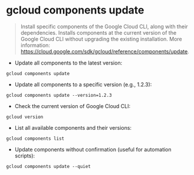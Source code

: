 # gcloud components update

> Install specific components of the Google Cloud CLI, along with their dependencies.
> Installs components at the current version of the Google Cloud CLI without upgrading the existing installation.
> More information: <https://cloud.google.com/sdk/gcloud/reference/components/update>.

- Update all components to the latest version: 

`gcloud components update`

- Update all components to a specific version (e.g., 1.2.3):

`gcloud components update --version=1.2.3`

- Check the current version of Google Cloud CLI:

`gcloud version`

- List all available components and their versions:

`gcloud components list`

- Update components without confirmation (useful for automation scripts):

`gcloud components update --quiet`
